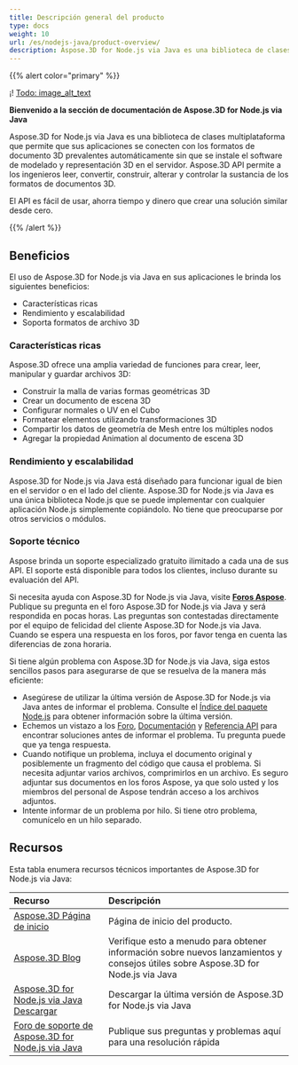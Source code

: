 ```yaml
---
title: Descripción general del producto
type: docs
weight: 10
url: /es/nodejs-java/product-overview/
description: Aspose.3D for Node.js via Java es una biblioteca de clases multiplataforma que permite que sus aplicaciones se conecten con los formatos de documento 3D prevalentes automáticamente sin que se instale el software de modelado y representación 3D en el servidor. Aspose.3D API permite a los ingenieros leer, convertir, construir, alterar y controlar la sustancia de los formatos de documentos 3D.
---
```

{{% alert color="primary" %}} 

¡! [Todo: image_alt_text](product-overview_1.png)

**Bienvenido a la sección de documentación de Aspose.3D for Node.js via Java**

Aspose.3D for Node.js via Java es una biblioteca de clases multiplataforma que permite que sus aplicaciones se conecten con los formatos de documento 3D prevalentes automáticamente sin que se instale el software de modelado y representación 3D en el servidor. Aspose.3D API permite a los ingenieros leer, convertir, construir, alterar y controlar la sustancia de los formatos de documentos 3D.

El API es fácil de usar, ahorra tiempo y dinero que crear una solución similar desde cero.

{{% /alert %}} 
##  **Beneficios**
El uso de Aspose.3D for Node.js via Java en sus aplicaciones le brinda los siguientes beneficios:

- Características ricas
- Rendimiento y escalabilidad
- Soporta formatos de archivo 3D
###  **Características ricas**
Aspose.3D ofrece una amplia variedad de funciones para crear, leer, manipular y guardar archivos 3D:

- Construir la malla de varias formas geométricas 3D
- Crear un documento de escena 3D
- Configurar normales o UV en el Cubo
- Formatear elementos utilizando transformaciones 3D
- Compartir los datos de geometría de Mesh entre los múltiples nodos
- Agregar la propiedad Animation al documento de escena 3D
###  **Rendimiento y escalabilidad**
Aspose.3D for Node.js via Java está diseñado para funcionar igual de bien en el servidor o en el lado del cliente. Aspose.3D for Node.js via Java es una única biblioteca Node.js que se puede implementar con cualquier aplicación Node.js simplemente copiándolo. No tiene que preocuparse por otros servicios o módulos.
###  **Soporte técnico**
Aspose brinda un soporte especializado gratuito ilimitado a cada una de sus API. El soporte está disponible para todos los clientes, incluso durante su evaluación del API.

Si necesita ayuda con Aspose.3D for Node.js via Java, visite [**Foros Aspose**](https://forum.aspose.com/). Publique su pregunta en el foro Aspose.3D for Node.js via Java y será respondida en pocas horas. Las preguntas son contestadas directamente por el equipo de felicidad del cliente Aspose.3D for Node.js via Java. Cuando se espera una respuesta en los foros, por favor tenga en cuenta las diferencias de zona horaria.

Si tiene algún problema con Aspose.3D for Node.js via Java, siga estos sencillos pasos para asegurarse de que se resuelva de la manera más eficiente:

- Asegúrese de utilizar la última versión de Aspose.3D for Node.js via Java antes de informar el problema. Consulte el [Índice del paquete Node.js](https://www.npmjs.com/package/aspose.3d) para obtener información sobre la última versión.
- Echemos un vistazo a los [Foro](https://forum.aspose.com/c/3d), [Documentación](/3d/es/nodejs-java/) y [Referencia API](https://reference.aspose.com/3d/java) para encontrar soluciones antes de informar el problema. Tu pregunta puede que ya tenga respuesta.
- Cuando notifique un problema, incluya el documento original y posiblemente un fragmento del código que causa el problema. Si necesita adjuntar varios archivos, comprimirlos en un archivo. Es seguro adjuntar sus documentos en los foros Aspose, ya que solo usted y los miembros del personal de Aspose tendrán acceso a los archivos adjuntos.
- Intente informar de un problema por hilo. Si tiene otro problema, comunícelo en un hilo separado.
##  **Recursos**
Esta tabla enumera recursos técnicos importantes de Aspose.3D for Node.js via Java:

|**Recurso**|**Descripción**|
| :- | :- |
|[Aspose.3D Página de inicio](https://products.aspose.com/3d/nodejs-java/)|Página de inicio del producto.|
|[Aspose.3D Blog](https://blog.aspose.com/category/3d/)|Verifique esto a menudo para obtener información sobre nuevos lanzamientos y consejos útiles sobre Aspose.3D for Node.js via Java|
|[Aspose.3D for Node.js via Java Descargar](https://www.npmjs.com/package/aspose.3d)|Descargar la última versión de Aspose.3D for Node.js via Java|
|[Foro de soporte de Aspose.3D for Node.js via Java](https://forum.aspose.com/c/3d/18)|Publique sus preguntas y problemas aquí para una resolución rápida|

